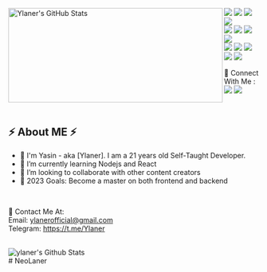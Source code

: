 <p>
  <img align="left" width="430" height="190" alt="Ylaner's GitHub Stats" src="https://github-readme-stats.vercel.app/api?username=Ylaner&show_icons=true&hide_border=false&line_height=20&title_color=ff652f&icon_color=FFE400&bg_color=09131B&text_color=ffffff&border_color=0c1a25" />
  <p > 
    <img src="https://img.shields.io/badge/-Java-EC4D37?style=flat-square&logo=java&logoColor=white"/>
    <img src="https://img.shields.io/badge/-HTML5-E34F26?style=flat-square&logo=HTML5&logoColor=white"/>
    <img src="https://img.shields.io/badge/-CSS3-1572B6?style=flat-square&logo=CSS3&logoColor=white"/>
    <img src="https://img.shields.io/badge/Sass-CC6699?style=flat-square&logo=sass&logoColor=white">
    <br/>
    <img src="https://img.shields.io/badge/JavaScript-323330?flat-square&logo=javascript&logoColor=F7DF1E">
    <img src="https://img.shields.io/badge/TypeScript-007ACC?flat-square&logo=typescript&logoColor=white">
    <img src="https://img.shields.io/badge/Node.js-339933?flat-square&logo=nodedotjs&logoColor=white">
    <img src="https://img.shields.io/badge/React-20232A?flat-square&logo=react&logoColor=61DAFB">
    <br/>
    <img src="https://img.shields.io/badge/Deno-464647?flat-square&logo=deno&logoColor=white">
    <img src="https://img.shields.io/badge/MongoDB-4EA94B?flat-square&logo=mongodb&logoColor=white">
    <img src="https://img.shields.io/badge/-Github-181717?style=flat-square&logo=GitHub&logoColor=white"/>
    <img src="https://img.shields.io/badge/-Git-F44D27?style=flat-square&logo=Git&logoColor=white"/>
    <img src="https://img.shields.io/badge/GitKraken-179287?flat-square&logo=GitKraken&logoColor=white">
  </p>
</p>

<p>
  📣 Connect With Me :<br/>
  <a href="ylanerofficial@gmail.com"><img src="https://img.shields.io/badge/Gmail-D14836?style=for-the-badge&logo=gmail&logoColor=white"/></a>
  <a href="https://t.me/Ylaner"><img src="https://img.shields.io/badge/Telegram-2CA5E0?style=for-the-badge&logo=telegram&logoColor=white"/></a>
  <!-- <a href="https://linkedin.com/in/"><img src="https://img.shields.io/badge/linkedin-0077B5.svg?style=for-the-badge&logo=linkedin&logoColor=white"/></a> -->
</p>
<br />

## ⚡️ About ME ⚡️

- 🧔 I'm Yasin - aka [Ylaner]. I am a 21 years old Self-Taught Developer.
- 🌱 I’m currently learning Nodejs and React
- 👯 I’m looking to collaborate with other content creators
- 🥅 2023 Goals: Become a master on both frontend and backend

<br />

🔗 Contact Me At:<br />
Email: ylanerofficial@gmail.com<br />
Telegram: https://t.me/Ylaner
<br />
<br />

<p>
<a href="https://github.com/ashawe/github-readme-stats">
  <img align="left" alt="ylaner's Github Stats" src="https://github-readme-stats.ashawe.vercel.app/api/top-langs/?username=Ylaner&show_icons=true&hide_border=false&title_color=ff652f&icon_color=FFE400&bg_color=09131B&text_color=ffffff&border_color=0c1a25" />
</a>
</p>

<br />
#   N e o L a n e r  
 